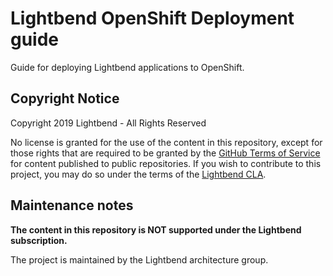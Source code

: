 # Lightbend OpenShift Deployment guide

Guide for deploying Lightbend applications to OpenShift.

## Copyright Notice

Copyright 2019 Lightbend - All Rights Reserved

No license is granted for the use of the content in this repository, except for those rights that are required to be granted by the [GitHub Terms of Service](https://help.github.com/articles/github-terms-of-service/#5-license-grant-to-other-users) for content published to public repositories. If you wish to contribute to this project, you may do so under the terms of the [Lightbend CLA](https://www.lightbend.com/contribute/cla).

## Maintenance notes

**The content in this repository is NOT supported under the Lightbend subscription.**

The project is maintained by the Lightbend architecture group.

